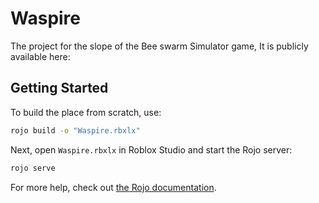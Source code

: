 # Waspire
The project for the slope of the Bee swarm Simulator game, It is publicly available here:

## Getting Started
To build the place from scratch, use:

```bash
rojo build -o "Waspire.rbxlx"
```

Next, open `Waspire.rbxlx` in Roblox Studio and start the Rojo server:

```bash
rojo serve
```

For more help, check out [the Rojo documentation](https://rojo.space/docs).
